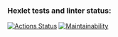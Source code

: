### Hexlet tests and linter status:
[![Actions Status](https://github.com/devmartynov/java-project-lvl1/workflows/hexlet-check/badge.svg)](https://github.com/devmartynov/java-project-lvl1/actions) [![Maintainability](https://api.codeclimate.com/v1/badges/c3303d7b7cf77079da3e/maintainability)](https://codeclimate.com/github/devmartynov/java-project-lvl1/maintainability)